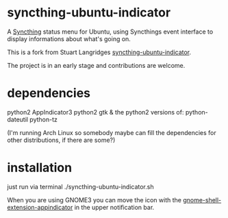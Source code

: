 syncthing-ubuntu-indicator
==========================

A [Syncthing] status menu for Ubuntu,
using Syncthings event interface to display informations about what's going on.

This is a fork from Stuart Langridges [syncthing-ubuntu-indicator].

The project is in an early stage and contributions are welcome.

dependencies
==========================
python2 AppIndicator3
python2 gtk 
& the python2 versions of:
python-dateutil
python-tz



(I'm running Arch Linux so somebody maybe can fill the dependencies for other distributions, if there are some?)

installation
==========================
just run via terminal ./syncthing-ubuntu-indicator.sh

When you are using GNOME3 you can move the icon with the [gnome-shell-extension-appindicator] in the upper notification bar. 


[Syncthing]: https://github.com/syncthing/syncthing

[syncthing-ubuntu-indicator]: https://github.com/stuartlangridge/syncthing-ubuntu-indicator

[gnome-shell-extension-appindicator]: https://github.com/rgcjonas/gnome-shell-extension-appindicator
